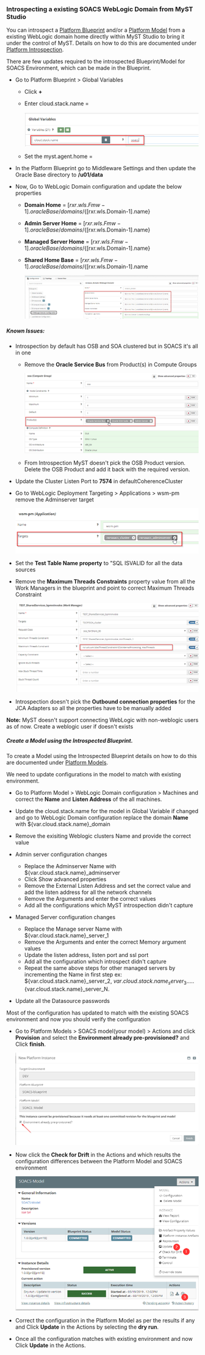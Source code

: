 ### Introspecting a existing SOACS WebLogic Domain from MyST Studio

You can introspect a [Platform Blueprint](https://userguide.mystsoftware.com/platform/blueprints/) and/or a [Platform Model](https://userguide.mystsoftware.com/platform/models/) from a existing WebLogic domain home directly within MyST Studio to bring it under the control of MyST. Details on how to do this are documented under [Platform Introspection](https://userguide.mystsoftware.com/platform/introspection/).

There are few updates required to the introspected Blueprint/Model for SOACS Environment, which can be made in the Blueprint.


 * Go to Platform Blueprint > Global Variables
    * Click **+**

    * Enter cloud.stack.name = <Name of the cloud stack>

      ![](img/cloud-stack-name.png)

    * Set the myst.agent.home =<Myst agent Home>

 * In the Platform Blueprint go to Middleware Settings and then update the Oracle Base directory to **/u01/data**

 * Now, Go to WebLogic Domain configuration and update the below properties
    * **Domain Home** = ${[rxr.wls.Fmw-1].oracleBase}/domains/${[rxr.wls.Domain-1].name}

    * **Admin Server Home** = ${[rxr.wls.Fmw-1].oracleBase}/domains/${[rxr.wls.Domain-1].name}

    * **Managed Server Home** = ${[rxr.wls.Fmw-1].oracleBase}/domains/${[rxr.wls.Domain-1].name}

    * **Shared Home Base** = ${[rxr.wls.Fmw-1].oracleBase}/domains/${[rxr.wls.Domain-1].name

      ![](img/modify-domain-homes.png)

      

##### Known Issues: #####

 * Introspection by default has OSB and SOA clustered but in SOACS it's all in one
    * Remove the **Oracle Service Bus** from Product(s) in Compute Groups

      ![](img/remove-osb-product-from-compute-groups.png)

    * From Introspection MyST doesn't pick the OSB Product version. Delete the OSB Product and add it back with the required version.

 * Update the Cluster Listen Port to **7574** in defaultCoherenceCluster

 * Go to WebLogic Deployment Targeting > Applications > wsm-pm remove the Adminserver target

    ![](img/wsm-pm-targets.png)

* Set the **Test Table Name property** to "SQL ISVALID for all the data sources

* Remove the **Maximum Threads Constraints** property value from all the Work Managers in the blueprint and point to correct Maximum Threads Constraint

    ![](img/maxThreadCount.png)

* Introspection doesn't pick the **Outbound connection properties** for the JCA Adapters so all the properties have to be manually added

**Note:** MyST doesn't support connecting WebLogic with non-weblogic users as of now. Create a weblogic user if doesn't exists

##### Create a Model using the Introspected Blueprint.

To create a Model using the Introspected Blueprint details on how to do this are documented under [Platform Models](https://userguide.mystsoftware.com/platform/models/).

We need to update configurations in the model to match with existing environment.

 * Go to Platform Model > WebLogic Domain configuration > Machines and correct the **Name** and **Listen Address** of the all machines.

 * Update the cloud.stack.name for the model in Global Variable if changed and go to WebLogic Domain configuration replace the domain **Name** with ${var.cloud.stack.name}_domain

 * Remove the exisiting Weblogic clusters Name and provide the correct value

 * Admin server configuration changes

    * Replace the Adminserver Name with ${var.cloud.stack.name}_adminserver 
    * Click Show advanced properties 
    * Remove the External Listen Address and set the correct value and add the listen address for all the network channels
    * Remove the Arguments and enter the correct values
    * Add all the configurations which MyST introspection didn't capture

 * Managed Server configuration changes
    * Replace the Manage server Name with ${var.cloud.stack.name}_server_1
    * Remove the Arguments and enter the correct Memory argument values
    * Update the listen address, listen port and ssl port 
    * Add all the configuration which introspect didn't capture
    * Repeat the same above steps for other managed servers by incrementing the Name in first step ex: ${var.cloud.stack.name}_server_2, ${var.cloud.stack.name}_server_3.....${var.cloud.stack.name}_server_N.

 * Update all the Datasource passwords

Most of the configuration has updated to match with the existing SOACS environment and now you should verify the configuration 
 * Go to Platform Models >  SOACS model(your model) > Actions and click **Provision** and select the **Environment already pre-provisioned?** and Click **finish**.

   ![](img/Provision.png)

 * Now click the **Check for Drift** in the Actions and which results the configuration differences between the Platform Model and SOACS environment

   ![](img/CheckForDrift.png)

 * Correct the configuration in the Platform Model as per the results if any and Click **Update** in the Actions by selecting the **dry run**.

 * Once all the configuration matches with existing environment and now Click **Update** in the Actions.